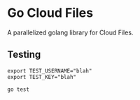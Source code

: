 # Go Cloud Files

A parallelized golang library for Cloud Files.

## Testing

    export TEST_USERNAME="blah"
    export TEST_KEY="blah"

    go test
    
